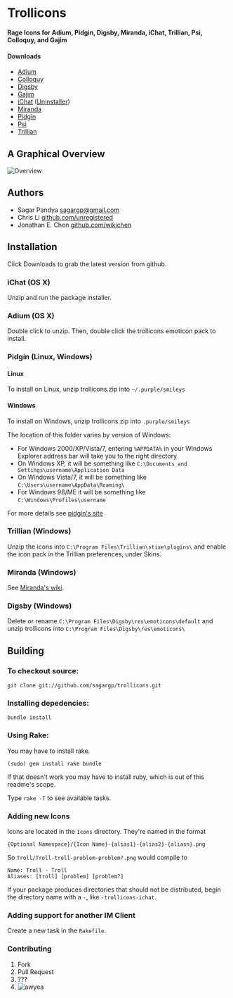 # Trollicons

__Rage Icons for Adium, Pidgin, Digsby, Miranda, iChat, Trillian, Psi, Colloquy, and Gajim__

#### Downloads
* [Adium](https://github.com/unregistered/trollicon-binaries/blob/master/trollicons.AdiumEmoticonset.zip?raw=true)
* [Colloquy](https://github.com/unregistered/trollicon-binaries/blob/master/trollicons.colloquyEmoticons.zip?raw=true)
* [Digsby](https://github.com/unregistered/trollicon-binaries/blob/master/trollicons-digsby.zip?raw=true)
* [Gajim](https://github.com/unregistered/trollicon-binaries/blob/master/trollicons-gajim.zip?raw=true)
* [iChat](https://github.com/unregistered/trollicon-binaries/blob/master/trollicons-ichat.pkg.zip?raw=true) ([Uninstaller](https://github.com/unregistered/trollicon-binaries/blob/master/trollicons-ichat-uninstaller.pkg.zip?raw=true))
* [Miranda](https://github.com/unregistered/trollicon-binaries/blob/master/trollicons-miranda.zip?raw=true)
* [Pidgin](https://github.com/unregistered/trollicon-binaries/blob/master/trollicons-pidgin.zip?raw=true)
* [Psi](https://github.com/unregistered/trollicon-binaries/blob/master/trollicons-psi.zip?raw=true)
* [Trillian](https://github.com/unregistered/trollicon-binaries/blob/master/trollicons-trillian.zip?raw=true)


## A Graphical Overview
![Overview](http://i.imgur.com/zJ4Gr.png)

## Authors
* Sagar Pandya [sagargp@gmail.com](mailto:sagargp@gmail.com)
* Chris Li [github.com/unregistered](https://github.com/unregistered)
* Jonathan E. Chen [github.com/wikichen](https://github.com/wikichen)

## Installation
Click Downloads to grab the latest version from github.

### iChat (OS X)
Unzip and run the package installer.

### Adium (OS X)
Double click to unzip. Then, double click the trollicons emoticon pack to install.

### Pidgin (Linux, Windows)

#### Linux
To install on Linux, unzip trollicons.zip into
`~/.purple/smileys`

#### Windows
To install on Windows, unzip trollicons.zip into `.purple/smileys`

The location of this folder varies by version of Windows:

* For Windows 2000/XP/Vista/7, entering `%APPDATA%` in your Windows Explorer address bar will take you to the right directory
* On Windows XP, it will be something like `C:\Documents and Settings\username\Application Data`
* On Windows Vista/7, it will be something like `C:\Users\username\AppData\Roaming\`
* For Windows 98/ME it will be something like `C:\Windows\Profiles\username`

For more details see [pidgin's site](http://developer.pidgin.im/wiki/SmileyThemes)

### Trillian (Windows)
Unzip the icons into `C:\Program Files\Trillian\stixe\plugins\` and enable the icon pack in the Trillian preferences, under Skins.

### Miranda (Windows)
See [Miranda's wiki](http://wiki.miranda-im.org/Smileys).

### Digsby (Windows)
Delete or rename `C:\Program Files\Digsby\res\emoticons\default` and unzip trollicons into `C:\Program Files\Digsby\res\emoticons\`

## Building
### To checkout source:
	git clone git://github.com/sagargp/trollicons.git

### Installing depedencies:
	bundle install

### Using Rake:
You may have to install rake.

	(sudo) gem install rake bundle
		
If that doesn't work you may have to install ruby, which is out of this readme's scope.
	
Type `rake -T` to see available tasks. 

### Adding new Icons
Icons are located in the `Icons` directory. They're named in the format

	{Optional Namespace}/{Icon Name}-{alias1}-{alias2}-{aliasn}.png

So `Troll/Troll-troll-problem-problem?.png` would compile to

	Name: Troll - Troll
	Aliases: [troll] [problem] [problem?]

If your package produces directories that should not be distributed, begin the directory name with a `-`, like `-trollicons-ichat`.

### Adding support for another IM Client
Create a new task in the `Rakefile`.

### Contributing
1. Fork
2. Pull Request
3. ???
4. ![awyea](http://i.imgur.com/gvz8x.png)
